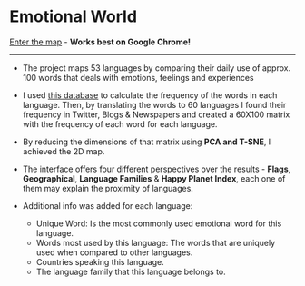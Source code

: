 # Emotional World

[Enter the map](https://alonyaar.github.io/Emotional-World) - **Works best on Google Chrome!**

---

- The project maps 53 languages by comparing their daily use of approx. 100 words
  that deals with emotions, feelings and experiences

- I used [this database](http://worldlex.lexique.org/) to calculate the frequency
  of the words in each language. Then, by translating the words to 60 languages I
  found their frequency in Twitter, Blogs & Newspapers and created a 60X100 matrix
  with the frequency of each word for each language.

- By reducing the dimensions of that matrix using **PCA and T-SNE**, I achieved the
  2D map.

- The interface offers four different perspectives over the results - **Flags**, **Geographical**, **Language Families** & **Happy Planet Index**, each one of them
  may explain the proximity of languages.

- Additional info was added for each language:
  - Unique Word: Is the most commonly used emotional word for this language.
  - Words most used by this language: The words that are uniquely used when compared to other languages.
  - Countries speaking this language.
  - The language family that this language belongs to.
